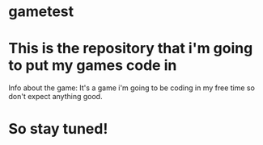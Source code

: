 # gametest

# This is the repository that i'm going to put my games code in
Info about the game: It's a game i'm going to be coding in my free time so don't expect anything good.

# So stay tuned!
